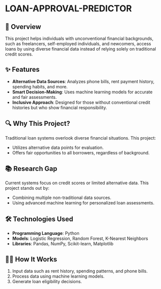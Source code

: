# LOAN-APPROVAL-PREDICTOR

## 🚀 Overview
This project helps individuals with unconventional financial backgrounds, such as freelancers, self-employed individuals, and newcomers, access loans by using diverse financial data instead of relying solely on traditional credit scores.

## ✨ Features
- **Alternative Data Sources**: Analyzes phone bills, rent payment history, spending habits, and more.
- **Smart Decision-Making**: Uses machine learning models for accurate and fair assessments.
- **Inclusive Approach**: Designed for those without conventional credit histories but who show financial responsibility.

## 🔍 Why This Project?
Traditional loan systems overlook diverse financial situations. This project:
- Utilizes alternative data points for evaluation.
- Offers fair opportunities to all borrowers, regardless of background.

## 📚 Research Gap
Current systems focus on credit scores or limited alternative data. This project stands out by:
- Combining multiple non-traditional data sources.
- Using advanced machine learning for personalized loan assessments.

## 🛠️ Technologies Used
- **Programming Language**: Python  
- **Models**: Logistic Regression, Random Forest, K-Nearest Neighbors  
- **Libraries**: Pandas, NumPy, Scikit-learn, Matplotlib

## 👩‍💻 How It Works
1. Input data such as rent history, spending patterns, and phone bills.  
2. Process data using machine learning models.  
3. Generate loan eligibility decisions.


